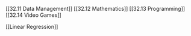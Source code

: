 [[32.11 Data Management]]
[[32.12 Mathematics]]
[[32.13 Programming]]
[[32.14 Video Games]]

[[Linear Regression]]